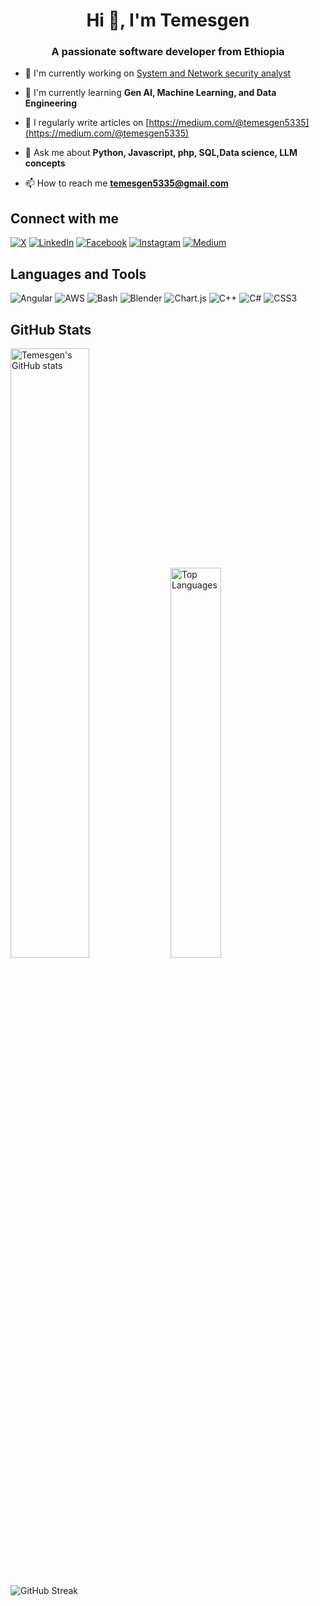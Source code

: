 <h1 align="center">Hi 👋, I'm Temesgen</h1>
<h3 align="center">A passionate software developer from Ethiopia</h3>

- 🔭 I'm currently working on [System and Network security analyst](https://www.mint.gov.et/)

- 🌱 I'm currently learning **Gen AI, Machine Learning, and Data Engineering**

- 📝 I regularly write articles on [https://medium.com/@temesgen5335](https://medium.com/@temesgen5335)

- 💬 Ask me about **Python, Javascript, php, SQL,Data science, LLM concepts**

- 📫 How to reach me **temesgen5335@gmail.com**


## Connect with me

[![X](https://img.shields.io/badge/X-000000?style=for-the-badge&logo=x&logoColor=white)](https://twitter.com/temesgen5335)
[![LinkedIn](https://img.shields.io/badge/LinkedIn-0077B5?style=for-the-badge&logo=linkedin&logoColor=white)](https://linkedin.com/in/temesgen-gebreabzgi)
[![Facebook](https://img.shields.io/badge/Facebook-1877F2?style=for-the-badge&logo=facebook&logoColor=white)](https://fb.com/temesgen5335)
[![Instagram](https://img.shields.io/badge/Instagram-E4405F?style=for-the-badge&logo=instagram&logoColor=white)](https://instagram.com/temesgen5335)
[![Medium](https://img.shields.io/badge/Medium-12100E?style=for-the-badge&logo=medium&logoColor=white)](https://medium.com/@temesgen5335)

## Languages and Tools

![Angular](https://img.shields.io/badge/Angular-DD0031?style=for-the-badge&logo=angular&logoColor=white)
![AWS](https://img.shields.io/badge/AWS-232F3E?style=for-the-badge&logo=amazon-aws&logoColor=white)
![Bash](https://img.shields.io/badge/Bash-4EAA25?style=for-the-badge&logo=gnu-bash&logoColor=white)
![Blender](https://img.shields.io/badge/Blender-F5792A?style=for-the-badge&logo=blender&logoColor=white)
![Chart.js](https://img.shields.io/badge/Chart.js-FF6384?style=for-the-badge&logo=chartdotjs&logoColor=white)
![C++](https://img.shields.io/badge/C++-00599C?style=for-the-badge&logo=cplusplus&logoColor=white)
![C#](https://img.shields.io/badge/C%23-239120?style=for-the-badge&logo=csharp&logoColor=white)
![CSS3](https://img.shields.io/badge/CSS3-1572B6?style=for-the-badge&logo=css3&logoColor=white)


## GitHub Stats 

<div>
  <img src="https://github-readme-stats.vercel.app/api?username=temesgen5335&show_icons=true&theme=radical" alt="Temesgen's GitHub stats" width="50%">
  <img src="https://github-readme-stats.vercel.app/api/top-langs/?username=temesgen5335&layout=compact&theme=radical" alt="Top Languages" width="40%" hight="70">
</div>


## 
![GitHub Streak](https://github-readme-streak-stats.herokuapp.com/?user=temesgen5335&show_icons=true&theme=radical)

